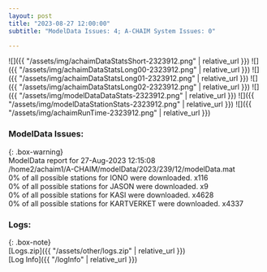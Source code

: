 ```yaml
---
layout: post
title: "2023-08-27 12:00:00"
subtitle: "ModelData Issues: 4; A-CHAIM System Issues: 0"

---
```


![]({{ "/assets/img/achaimDataStatsShort-2323912.png" | relative_url }})
![]({{ "/assets/img/achaimDataStatsLong00-2323912.png" | relative_url }})
![]({{ "/assets/img/achaimDataStatsLong01-2323912.png" | relative_url }})
![]({{ "/assets/img/achaimDataStatsLong02-2323912.png" | relative_url }})
![]({{ "/assets/img/modelDataDataStats-2323912.png" | relative_url }})
![]({{ "/assets/img/modelDataStationStats-2323912.png" | relative_url }})
![]({{ "/assets/img/achaimRunTime-2323912.png" | relative_url }})


### ModelData Issues:  
  
{: .box-warning}  
 ModelData report for 27-Aug-2023 12:15:08   
 /home2/achaim1/A-CHAIM/modelData/2023/239/12/modelData.mat   
 0% of all possible stations for IONO were downloaded. x116   
 0% of all possible stations for JASON were downloaded. x9   
 0% of all possible stations for KASI were downloaded. x4628   
 0% of all possible stations for KARTVERKET were downloaded. x4337   
  


### Logs:  
  
{: .box-note}  
[Logs.zip]({{ "/assets/other/logs.zip" | relative_url }})  
[Log Info]({{ "/logInfo" | relative_url }})  
